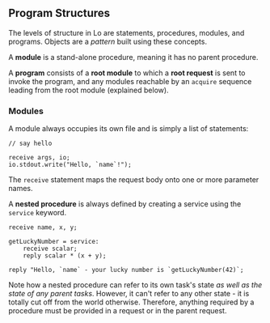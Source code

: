 ## Program Structures

The levels of structure in Lo are statements, procedures, modules, and programs. Objects are a *pattern* built using these concepts.

A **module** is a stand-alone procedure, meaning it has no parent procedure.

A **program** consists of a **root module** to which a **root request** is sent to invoke the program, and any modules reachable by an `acquire` sequence leading from the root module (explained below).

### Modules

A module always occupies its own file and is simply a list of statements:

```
// say hello

receive args, io;
io.stdout.write("Hello, `name`!");
```
The `receive` statement maps the request body onto one or more parameter names.

A **nested procedure** is always defined by creating a service using the `service` keyword.

```
receive name, x, y;

getLuckyNumber = service:
    receive scalar;
	reply scalar * (x + y);
	
reply "Hello, `name` - your lucky number is `getLuckyNumber(42)`;
```

Note how a nested procedure can refer to its own task's state *as well as the state of any parent tasks*. However, it can't refer to any other state - it is totally cut off from the world otherwise. Therefore, anything required by a procedure must be provided in a request or in the parent request.
